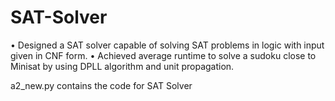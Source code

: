 # SAT-Solver
• Designed a SAT solver capable of solving SAT problems in logic with input given in CNF form.
• Achieved average runtime to solve a sudoku close to Minisat by using DPLL algorithm and unit propagation.

a2_new.py contains the code for SAT Solver
